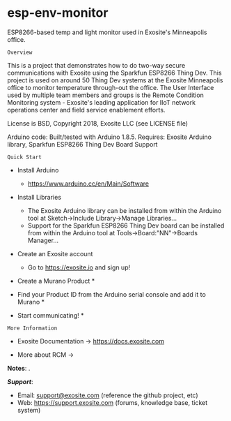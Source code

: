 # esp-env-monitor

ESP8266-based temp and light monitor used in Exosite's Minneapolis office.
~~~~~~~~~~~~~~~~~~~~~~~~~~~~~~~~~~~~~~~~~~~~~~~~~~~~~~~~~~~~~~~~~~~~~~~~~~~~~~~~
Overview
~~~~~~~~~~~~~~~~~~~~~~~~~~~~~~~~~~~~~~~~~~~~~~~~~~~~~~~~~~~~~~~~~~~~~~~~~~~~~~~~
This is a project that demonstrates how to do two-way secure communications 
with Exosite using the Sparkfun ESP8266 Thing Dev.  This project is used on 
around 50 Thing Dev systems at the Exosite Minneapolis office to monitor 
temperature through-out the office.  The User Interface used by multiple 
team members and groups is the Remote Condition Monitoring system - Exosite's 
leading application for IIoT network operations center and field service 
enablement efforts.

License is BSD, Copyright 2018, Exosite LLC (see LICENSE file)

Arduino code: Built/tested with Arduino 1.8.5.
Requires: Exosite Arduino library, Sparkfun ESP8266 Thing Dev Board Support

~~~~~~~~~~~~~~~~~~~~~~~~~~~~~~~~~~~~~~~~~~~~~~~~~~~~~~~~~~~~~~~~~~~~~~~~~~~~~~~~
Quick Start
~~~~~~~~~~~~~~~~~~~~~~~~~~~~~~~~~~~~~~~~~~~~~~~~~~~~~~~~~~~~~~~~~~~~~~~~~~~~~~~~
* Install Arduino
  * https://www.arduino.cc/en/Main/Software

* Install Libraries
  * The Exosite Arduino library can be installed from within the Arduino tool
    at Sketch->Include Library->Manage Libraries...
  * Support for the Sparkfun ESP8266 Thing Dev board can be installed from 
    within the Arduino tool at Tools->Board:"NN"->Boards Manager...

* Create an Exosite account
  * Go to https://exosite.io and sign up!

* Create a Murano Product
  * 

* Find your Product ID from the Arduino serial console and add it to Murano
  *

* Start communicating!
  *
  
~~~~~~~~~~~~~~~~~~~~~~~~~~~~~~~~~~~~~~~~~~~~~~~~~~~~~~~~~~~~~~~~~~~~~~~~~~~~~~~~
More Information
~~~~~~~~~~~~~~~~~~~~~~~~~~~~~~~~~~~~~~~~~~~~~~~~~~~~~~~~~~~~~~~~~~~~~~~~~~~~~~~~
* Exosite Documentation -> https://docs.exosite.com

* More about RCM -> 

**Notes**:
.

***Support***:
* Email: support@exosite.com (reference the github project, etc)
* Web: https://support.exosite.com (forums, knowledge base, ticket system)

